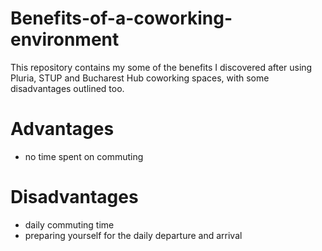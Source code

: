# Benefits-of-a-coworking-environment

This repository contains my some of the benefits I discovered after using Pluria, STUP and Bucharest Hub coworking spaces, with some disadvantages outlined too.

# Advantages
- no time spent on commuting

# Disadvantages
- daily commuting time
- preparing yourself for the daily departure and arrival
